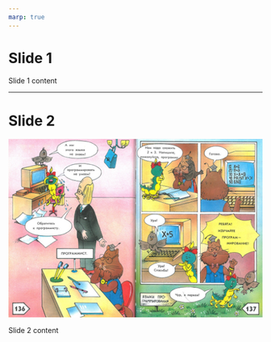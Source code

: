 ```yaml
---
marp: true
---
```


# Slide 1

Slide 1 content

---

# Slide 2

![bg](./p-fortran.jpg)

Slide 2 content
